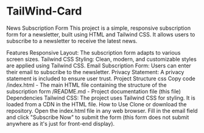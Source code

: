 # TailWind-Card
News Subscription Form
This project is a simple, responsive subscription form for a newsletter, built using HTML and Tailwind CSS. It allows users to subscribe to a newsletter to receive the latest news.

Features
Responsive Layout: The subscription form adapts to various screen sizes.
Tailwind CSS Styling: Clean, modern, and customizable styles are applied using Tailwind CSS.
Email Subscription Form: Users can enter their email to subscribe to the newsletter.
Privacy Statement: A privacy statement is included to ensure user trust.
Project Structure
css
Copy code
/index.html            - The main HTML file containing the structure of the subscription form
/README.md             - Project documentation file (this file)
Dependencies
Tailwind CSS: The project uses Tailwind CSS for styling. It is loaded from a CDN in the HTML file.
How to Use
Clone or download the repository.
Open the index.html file in any web browser.
Fill in the email field and click "Subscribe Now" to submit the form (this form does not submit anywhere as it's just for front-end display).
